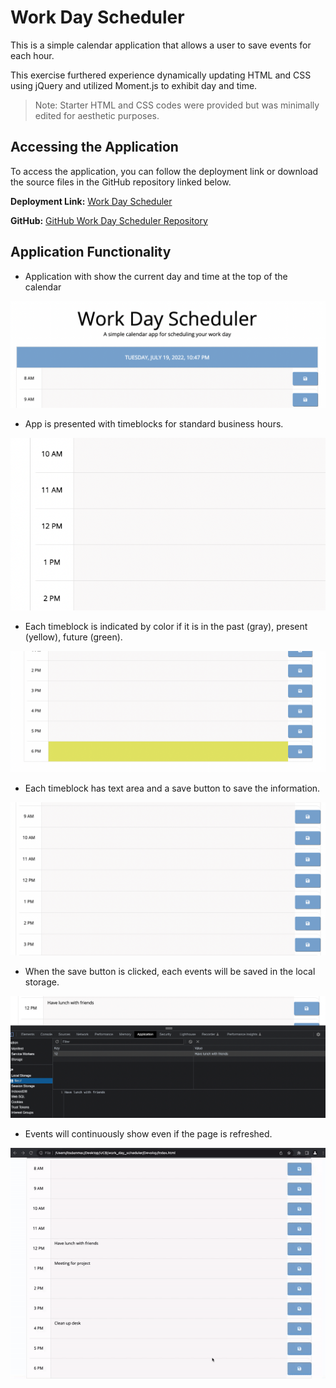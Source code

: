 # Work Day Scheduler

This is a simple calendar application that allows a user to save events for each hour. 

This exercise furthered experience dynamically updating HTML and CSS using jQuery and utilized Moment.js to exhibit day and time.

>Note: Starter HTML and CSS codes were provided but was minimally edited for aesthetic purposes. 

## Accessing the Application

To access the application, you can follow the deployment link or download the source files in the GitHub repository linked below.

<p><strong>Deployment Link:</strong> <a href="https://itsdenmat.github.io/work_day_scheduler/">Work Day Scheduler</a></p>
<p><strong>GitHub:</strong> <a href="https://github.com/itsDenMat/work_day_scheduler">GitHub Work Day Scheduler Repository</a></p>

## Application Functionality

* Application with show the current day and time at the top of the calendar
<img src="./Assets/date-time.png">

* App is presented with timeblocks for standard business hours.
<img src="./Assets/time-business-hour.png">

* Each timeblock is indicated by color if it is in the past (gray), present (yellow), future (green).
<img src="./Assets/colored-block.png">

* Each timeblock has text area and a save button to save the information.
<img src="./Assets/text-area-savebtn.png">

* When the save button is clicked, each events will be saved in the local storage.
<img src="./Assets/local-storage.png">

* Events will continuously show even if the page is refreshed.
<img src="./Assets/refresh-page.gif">